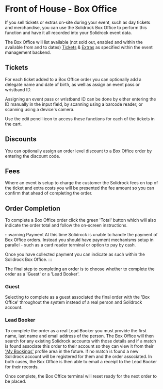# Front of House - Box Office

If you sell tickets or extras on-site during your event, such as day tickets and merchandise, you can use the Solidrock Box Office to perform this function and have it all recorded into your Solidrock event data.

The Box Office will list available (not sold out, enabled and within the available from and to dates) [Tickets](/guide/tickets) & [Extras](/guide/extras) as specified within the event management backend.

## Tickets

For each ticket added to a Box Office order you can optionally add a delegate name and date of birth, as well as assign an event pass or wristband ID.

Assigning an event pass or wristband ID can be done by either entering the ID manually in the input field, by scanning using a barcode reader, or scanning using a device's camera.

Use the edit pencil icon to access these functions for each of the tickets in the cart.

## Discounts

You can optionally assign an order level discount to a Box Office order by entering the discount code.

## Fees

Where an event is setup to charge the customer the Solidrock fees on top of the ticket and extra costs you will be presented the fee amount so you can confirm that ahead of completing the order.

## Order Completion

To complete a Box Office order click the green 'Total' button which will also indicate the order total and follow the on-screen instructions.

:::warning Payment
At this time Solidrock is unable to handle the payment of Box Office orders. Instead you should have payment mechanisms setup in parallel - such as a card reader terminal or option to pay by cash.

Once you have collected payment you can indicate as such within the Solidrock Box Office.
:::

The final step to completing an order is to choose whether to complete the order as a 'Guest' or a 'Lead Booker'.

### Guest

Selecting to complete as a guest associated the final order with the 'Box Office' throughout the system instead of a real person and Solidrock account.

### Lead Booker

To complete the order as a real Lead Booker you must provide the first name, last name and email address of the person. The Box Office will then search for any existing Solidrock accounts with those details and if a match is found associate this order to their account so they can view it from their ['My Bookings'](https://events.solidrock.io/admin/profile/my-bookings) profile area in the future. If no match is found a new Solidrock account will be registered for them and the order associated. In both cases, the Box Office is then able to email a receipt to the Lead Booker for their records.

Once complete, the Box Office terminal will reset ready for the next order to be placed.
